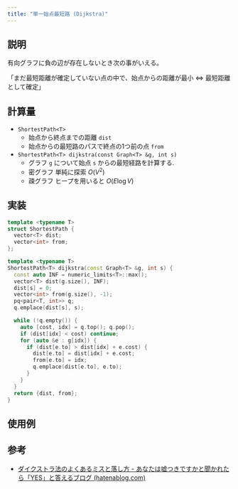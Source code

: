 ```yaml
---
title: "単一始点最短路 (Dijkstra)"
---
```


## 説明
有向グラフに負の辺が存在しないとき次の事がいえる。

「まだ最短距離が確定していない点の中で、始点からの距離が最小 $\iff$ 最短距離として確定」

## 計算量

- `ShortestPath<T>`
	- 始点から終点までの距離 `dist` 
	- 始点からの最短路のパスで終点の1つ前の点 `from`
- `ShortestPath<T> dijkstra(const Graph<T> &g, int s)`
	- グラフ `g` について始点 `s` からの最短経路を計算する.
	- 密グラフ 単純に探索 $O(V^2)$
	- 疎グラフ ヒープを用いると $O(E\log{V})$

## 実装

```cpp
template <typename T>
struct ShortestPath {
  vector<T> dist;
  vector<int> from;
};

template <typename T>
ShortestPath<T> dijkstra(const Graph<T> &g, int s) {
  const auto INF = numeric_limits<T>::max();
  vector<T> dist(g.size(), INF);
  dist[s] = 0;
  vector<int> from(g.size(), -1);
  pq<pair<T, int>> q;
  q.emplace(dist[s], s);

  while (!q.empty()) {
    auto [cost, idx] = q.top(); q.pop();
    if (dist[idx] < cost) continue;
    for (auto &e : g[idx]) {
      if (dist[e.to] > dist[idx] + e.cost) {
        dist[e.to] = dist[idx] + e.cost;
        from[e.to] = idx;
        q.emplace(dist[e.to], e.to);
      }
    }
  }
  return {dist, from};
}
```

## 使用例


## 参考
- [ダイクストラ法のよくあるミスと落し方 - あなたは嘘つきですかと聞かれたら「YES」と答えるブログ (hatenablog.com)](https://snuke.hatenablog.com/entry/2021/02/22/102734)
